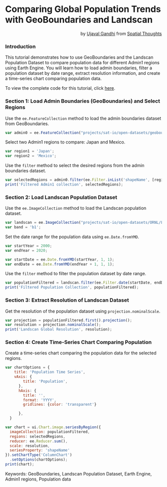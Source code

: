 # Comparing Global Population Trends with GeoBoundaries and Landscan

<p style="text-align: right;">
by <a href="mailto:ujaval@spatialthoughts.com">Ujaval Gandhi</a> from <a href="https://spatialthoughts.com/">Spatial Thoughts</a>
</p>

### Introduction

This tutorial demonstrates how to use GeoBoundaries and the Landscan Population Dataset to compare population data for different Admin1 regions using Earth Engine. You will learn how to load admin boundaries, filter a population dataset by date range, extract resolution information, and create a time-series chart comparing population data.

To view the complete code for this tutorial, click [here](https://code.earthengine.google.com/580fe304e023625748b4f3e0ef34b2cf).

### Section 1: Load Admin Boundaries (GeoBoundaries) and Select Regions

Use the `ee.FeatureCollection` method to load the admin boundaries dataset from GeoBoundaries.

```javascript
var admin0 = ee.FeatureCollection("projects/sat-io/open-datasets/geoboundaries/CGAZ_ADM0");
```

Select two Admin1 regions to compare: Japan and Mexico.

```javascript
var region1 = 'Japan';
var region2 = 'Mexico';
```

Use the `filter` method to select the desired regions from the admin boundaries dataset.

```javascript
var selectedRegions = admin0.filter(ee.Filter.inList('shapeName', [region1, region2]));
print('Filtered Admin1 collection', selectedRegions);
```

### Section 2: Load Landscan Population Dataset

Use the `ee.ImageCollection` method to load the Landscan population dataset.

```javascript
var landscan = ee.ImageCollection("projects/sat-io/open-datasets/ORNL/LANDSCAN_GLOBAL");
var band = 'b1';
```

Set the date range for the population data using `ee.Date.fromYMD`.

```javascript
var startYear = 2000;
var endYear = 2020;

var startDate = ee.Date.fromYMD(startYear, 1, 1);
var endDate = ee.Date.fromYMD(endYear + 1, 1, 1);
```

Use the `filter` method to filter the population dataset by date range.

```javascript
var populationFiltered = landscan.filter(ee.Filter.date(startDate, endDate)).select(band);
print('Filtered Population Collection', populationFiltered);
```
### Section 3: Extract Resolution of Landscan Dataset

Get the resolution of the population dataset using `projection.nominalScale`.

```javascript
var projection = populationFiltered.first().projection();
var resolution = projection.nominalScale();
print('Landscan Global Resolution', resolution);
```

### Section 4: Create Time-Series Chart Comparing Population

Create a time-series chart comparing the population data for the selected regions.

```javascript
var chartOptions = {
    title: 'Population Time Series',
    vAxis: {
        title: 'Population',
      },
      hAxis: {
        title: '',
        format: 'YYYY',
        gridlines: {color: 'transparent'}

      },
  }

var chart = ui.Chart.image.seriesByRegion({
  imageCollection: populationFiltered,
  regions: selectedRegions,
  reducer: ee.Reducer.sum(),
  scale: resolution,
  seriesProperty: 'shapeName'
}).setChartType('ColumnChart')
  .setOptions(chartOptions);
print(chart);
```

Keywords: GeoBoundaries, Landscan Population Dataset, Earth Engine, Admin1 regions, Population data
